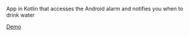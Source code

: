 
App in Kotlin that accesses the Android alarm and notifies you when to drink water

<div aling="center">
  <a href="https://www.youtube.com/watch?v=aaVM3zJFzIw&ab_channel=AdrianaLatorre" target="_blank">Demo</a>
  </div>
  <br/>
